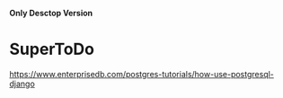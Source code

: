**Only Desctop Version**

# SuperToDo

https://www.enterprisedb.com/postgres-tutorials/how-use-postgresql-django
